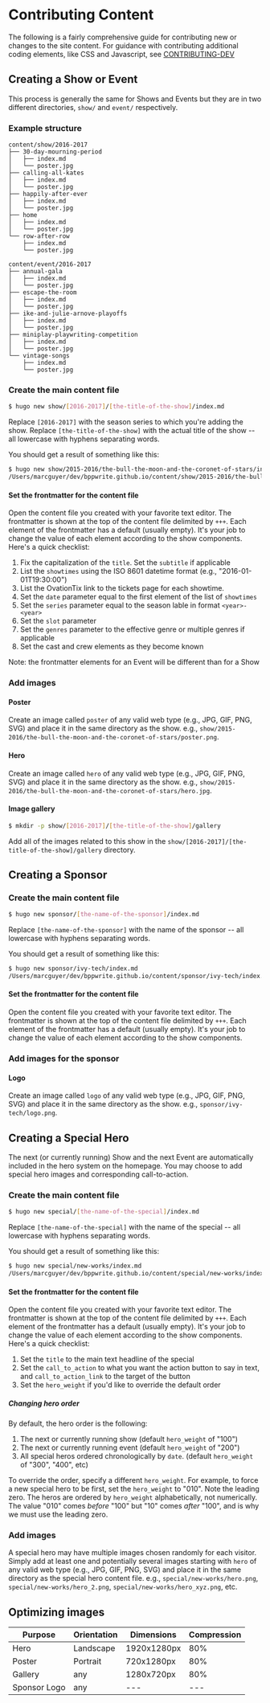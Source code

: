 # Contributing Content

The following is a fairly comprehensive guide for contributing new or changes to the site content. For guidance with contributing additional coding elements, like CSS and Javascript, see [CONTRIBUTING-DEV](CONTRIBUTING-DEV.md)

## Creating a Show or Event

This process is generally the same for Shows and Events but they are in two different directories, `show/` and `event/` respectively.

### Example structure

```
content/show/2016-2017
├── 30-day-mourning-period
│   ├── index.md
│   └── poster.jpg
├── calling-all-kates
│   ├── index.md
│   └── poster.jpg
├── happily-after-ever
│   ├── index.md
│   └── poster.jpg
├── home
│   ├── index.md
│   └── poster.jpg
└── row-after-row
    ├── index.md
    └── poster.jpg
```

```
content/event/2016-2017
├── annual-gala
│   ├── index.md
│   └── poster.jpg
├── escape-the-room
│   ├── index.md
│   └── poster.jpg
├── ike-and-julie-arnove-playoffs
│   ├── index.md
│   └── poster.jpg
├── miniplay-playwriting-competition
│   ├── index.md
│   └── poster.jpg
└── vintage-songs
    ├── index.md
    └── poster.jpg
```

### Create the main content file

```sh
$ hugo new show/[2016-2017]/[the-title-of-the-show]/index.md
```

Replace `[2016-2017]` with the season series to which you're adding the show. Replace `[the-title-of-the-show]` with the actual title of the show -- all lowercase with hyphens separating words.

You should get a result of something like this:

```sh
$ hugo new show/2015-2016/the-bull-the-moon-and-the-coronet-of-stars/index.md
/Users/marcguyer/dev/bppwrite.github.io/content/show/2015-2016/the-bull-the-moon-and-the-coronet-of-stars/index.md created
```

#### Set the frontmatter for the content file

Open the content file you created with your favorite text editor. The frontmatter is shown at the top of the content file delimited by `+++`. Each element of the frontmatter has a default (usually empty). It's your job to change the value of each element according to the show components. Here's a quick checklist:

1. Fix the capitalization of the `title`. Set the `subtitle` if applicable
2. List the `showtimes` using the ISO 8601 datetime format (e.g., "2016-01-01T19:30:00")
3. List the OvationTix link to the tickets page for each showtime.
4. Set the `date` parameter equal to the first element of the list of `showtimes`
5. Set the `series` parameter equal to the season lable in format `<year>-<year>`
6. Set the `slot` parameter
7. Set the `genres` parameter to the effective genre or multiple genres if applicable
8. Set the cast and crew elements as they become known

Note: the frontmatter elements for an Event will be different than for a Show

### Add images

#### Poster

Create an image called `poster` of any valid web type (e.g., JPG, GIF, PNG, SVG) and place it in the same directory as the show. e.g., `show/2015-2016/the-bull-the-moon-and-the-coronet-of-stars/poster.png`.

#### Hero

Create an image called `hero` of any valid web type (e.g., JPG, GIF, PNG, SVG) and place it in the same directory as the show. e.g., `show/2015-2016/the-bull-the-moon-and-the-coronet-of-stars/hero.jpg`.

#### Image gallery

```sh
$ mkdir -p show/[2016-2017]/[the-title-of-the-show]/gallery
```

Add all of the images related to this show in the `show/[2016-2017]/[the-title-of-the-show]/gallery` directory.

## Creating a Sponsor

### Create the main content file

```sh
$ hugo new sponsor/[the-name-of-the-sponsor]/index.md
```

Replace `[the-name-of-the-sponsor]` with the name of the sponsor -- all lowercase with hyphens separating words.

You should get a result of something like this:

```sh
$ hugo new sponsor/ivy-tech/index.md
/Users/marcguyer/dev/bppwrite.github.io/content/sponsor/ivy-tech/index.md created
```

#### Set the frontmatter for the content file

Open the content file you created with your favorite text editor. The frontmatter is shown at the top of the content file delimited by `+++`. Each element of the frontmatter has a default (usually empty). It's your job to change the value of each element according to the show components.

### Add images for the sponsor

#### Logo

Create an image called `logo` of any valid web type (e.g., JPG, GIF, PNG, SVG) and place it in the same directory as the show. e.g., `sponsor/ivy-tech/logo.png`.

## Creating a Special Hero

The next (or currently running) Show and the next Event are automatically included in the hero system on the homepage. You may choose to add special hero images and corresponding call-to-action.

### Create the main content file

```sh
$ hugo new special/[the-name-of-the-special]/index.md
```

Replace `[the-name-of-the-special]` with the name of the special -- all lowercase with hyphens separating words.

You should get a result of something like this:

```sh
$ hugo new special/new-works/index.md
/Users/marcguyer/dev/bppwrite.github.io/content/special/new-works/index.md created
```

#### Set the frontmatter for the content file

Open the content file you created with your favorite text editor. The frontmatter is shown at the top of the content file delimited by `+++`. Each element of the frontmatter has a default (usually empty). It's your job to change the value of each element according to the show components. Here's a quick checklist:

1. Set the `title` to the main text headline of the special
2. Set the `call_to_action` to what you want the action button to say in text, and `call_to_action_link` to the target of the button
3. Set the `hero_weight` if you'd like to override the default order

##### Changing hero order

By default, the hero order is the following:

1. The next or currently running show (default `hero_weight` of "100")
2. The next or currently running event (default `hero_weight` of "200")
3. All special heros ordered chronologically by `date`. (default `hero_weight` of "300", "400", etc)

To override the order, specify a different `hero_weight`. For example, to force a new special hero to be first, set the `hero_weight` to "010". Note the leading zero. The heros are ordered by `hero_weight` alphabetically, not numerically. The value "010" comes _before_ "100" but "10" comes _after_ "100", and is why we must use the leading zero.

### Add images

A special hero may have multiple images chosen randomly for each visitor. Simply add at least one and potentially several images starting with `hero` of any valid web type (e.g., JPG, GIF, PNG, SVG) and place it in the same directory as the special hero content file. e.g., `special/new-works/hero.png`, `special/new-works/hero_2.png`, `special/new-works/hero_xyz.png`, etc.

## Optimizing images

| Purpose | Orientation | Dimensions | Compression |
| --- | --- | --- | --- |
| Hero | Landscape | 1920x1280px | 80% |
| Poster | Portrait | 720x1280px | 80% |
| Gallery | any | 1280x720px | 80% |
| Sponsor Logo | any | --- | --- |
